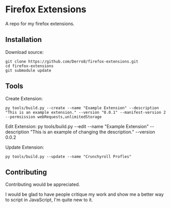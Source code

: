 
# Firefox Extensions

A repo for my firefox extensions.




## Installation

Download source:

    git clone https://github.com/Derro8/firefox-extensions.git
    cd firefox-extensions
    git submodule update


## Tools

Create Extension:

    py tools/build.py --create --name "Example Extension" --description "This is an example extension." --version "0.0.1" --manifest-version 2 --permsission webRequests,unlimitedStorage

Edit Extension:
    py tools/build.py --edit --name "Example Extension" --description "This is an example of changing the description." --version 0.0.2

Update Extension:

    py tools/build.py --update --name "Crunchyroll Profles"


## Contributing

Contributing would be appreciated.

I would be glad to have people critique my work and show me a better way to script in JavaScript, I'm quite new to it.

